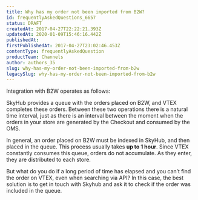 ```yaml
---
title: Why has my order not been imported from B2W?
id: frequentlyAskedQuestions_6657
status: DRAFT
createdAt: 2017-04-27T22:22:21.393Z
updatedAt: 2020-01-09T15:46:16.442Z
publishedAt: 
firstPublishedAt: 2017-04-27T23:02:46.453Z
contentType: frequentlyAskedQuestion
productTeam: Channels
author: authors_35
slug: why-has-my-order-not-been-imported-from-b2w
legacySlug: why-has-my-order-not-been-imported-from-b2w
---
```


Integration with B2W operates as follows:

SkyHub provides a queue with the orders placed on B2W, and VTEX completes these orders. Between these two operations there is a natural time interval, just as there is an interval between the moment when the orders in your store are generated by the Checkout and consumed by the OMS.

In general, an order placed on B2W must be indexed in SkyHub, and then placed in the queue. This process usually takes **up to 1 hour**. Since VTEX constantly consumes this queue, orders do not accumulate. As they enter, they are distributed to each store.

But what do you do if a long period of time has elapsed and you can’t find the order on VTEX, even when searching via API? In this case, the best solution is to get in touch with Skyhub and ask it to check if the order was included in the queue.
